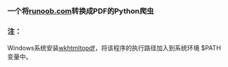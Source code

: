 ﻿
### 一个将[runoob.com](http://www.runoob.com)转换成PDF的Python爬虫

### 注：
Windows系统安装[wkhtmltopdf](http://wkhtmltopdf.org/downloads.html)，将该程序的执行路径加入到系统环境 $PATH 变量中。

